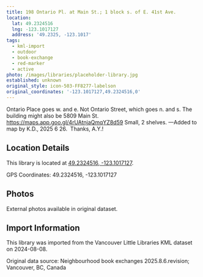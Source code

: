 ```yaml
---
title: 198 Ontario Pl. at Main St.; 1 block s. of E. 41st Ave.
location:
  lat: 49.2324516
  lng: -123.1017127
  address: '49.2325, -123.1017'
tags:
  - kml-import
  - outdoor
  - book-exchange
  - red-marker
  - active
photo: /images/libraries/placeholder-library.jpg
established: unknown
original_style: icon-503-FF8277-labelson
original_coordinates: '-123.1017127,49.2324516,0'
---
```

Ontario Place goes w. and e.
Not Ontario Street, which goes n. and s.
The building might also be 5809 Main St.
https://maps.app.goo.gl/4rUAtnjaQmqYZ8d59
Small, 2 shelves.
—Added to map by K.D., 2025 6 26.  Thanks, A.Y.!

## Location Details

This library is located at [49.2324516, -123.1017127](https://www.google.com/maps?q=49.2324516,-123.1017127).

GPS Coordinates: 49.2324516, -123.1017127

## Photos

External photos available in original dataset.

## Import Information

This library was imported from the Vancouver Little Libraries KML dataset on 2024-08-08.

Original data source: Neighbourhood book exchanges 2025.8.6.revision; Vancouver, BC, Canada
